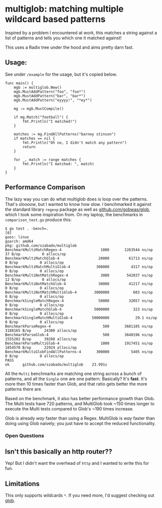 # multiglob: matching multiple wildcard based patterns 

Inspired by a problem I encountered at work, this matches a string against a list of patterns and tells you which
one it matched against!

This uses a Radix tree under the hood and aims pretty darn fast.

## Usage:

See under `/example` for the usage, but it's copied below.

```
func main() {
	mgb := multiglob.New()
	mgb.MustAddPattern("foo", "foo*")
	mgb.MustAddPattern("bar", "bar*")
	mgb.MustAddPattern("eyyyy!", "*ey*")

	mg := mgb.MustCompile()

	if mg.Match("football") {
		fmt.Println("I matched!")
	}

	matches := mg.FindAllPatterns("barney stinson")
	if matches == nil {
		fmt.Println("Oh no, I didn't match any pattern")
		return
	}

	for _, match := range matches {
		fmt.Println("I matched: ", match)
	}
}
```

## Performance Comparison

The lazy way you can do what multiglob does is loop over the patterns. That's _sloooow_, but I wanted
to know how slow. I benchmarked it against the standard library `regexp` package as well as 
[github.com/gobwas/glob](https://github.com/gobwas/glob), which I took some inspiration from.
On my laptop, the benchmarks in `comparison_test.go` produce this:

```
$ go test . -bench=.                                                                                                                                                                                                          [0]
goos: linux
goarch: amd64
pkg: github.com/szabado/multiglob
BenchmarkMultiMatchRegex-4            	    1000	   1263544 ns/op	      37 B/op	       0 allocs/op
BenchmarkMultiMatchGlob-4             	   20000	     61713 ns/op	       0 B/op	       0 allocs/op
BenchmarkMultiMatchMultiGlob-4        	  300000	      4317 ns/op	       0 B/op	       0 allocs/op
BenchmarkMultiNotMatchRegex-4         	    3000	    542037 ns/op	      12 B/op	       0 allocs/op
BenchmarkMultiNotMatchGlob-4          	   30000	     41217 ns/op	       0 B/op	       0 allocs/op
BenchmarkMultiNotMatchMultiGlob-4     	 3000000	       603 ns/op	       0 B/op	       0 allocs/op
BenchmarkSingleMatchRegex-4           	   50000	     32057 ns/op	       0 B/op	       0 allocs/op
BenchmarkSingleMatchGlob-4            	 5000000	       323 ns/op	       0 B/op	       0 allocs/op
BenchmarkSingleMatchMultiGlob-4       	50000000	        29.1 ns/op	       0 B/op	       0 allocs/op
BenchmarkParseRegex-4                 	     500	   3681185 ns/op	 3188165 B/op	   24300 allocs/op
BenchmarkParseGlob-4                  	     500	   3640196 ns/op	 1555202 B/op	   39288 allocs/op
BenchmarkParseMultiGlob-4             	    1000	   1917451 ns/op	 1854570 B/op	   22924 allocs/op
BenchmarkMultiGlobFindAllPatterns-4   	  300000	      5405 ns/op	       0 B/op	       0 allocs/op
PASS
ok  	github.com/szabado/multiglob	23.991s
```

All the `Multi` benchmarks are matching one string across a bunch of patterns, and all the `Single` one are
one pattern. Basically? It's **fast**. It's more then 10 times faster than Glob, and that ratio gets better the
more patterns there are.

Based on the benchmark, it also has better performance growth than Glob.
The Multi tests have 720 patterns, and MultiGlob took ~150 times longer to execute the Multi tests compared to
Glob's ~190 times increase.

Glob is already _way_ faster than using a Regex. MultiGlob is _way_ faster than doing
using Glob naively; you just have to accept the reduced functionality.

### Open Questions


## Isn't this basically an http router??

Yep! But I didn't want the overhead of `http` and I wanted to write this for fun.

## Limitations

This only supports wildcards `*`. If you need more, I'd suggest checking out [glob](https://github.com/gobwas/glob).
